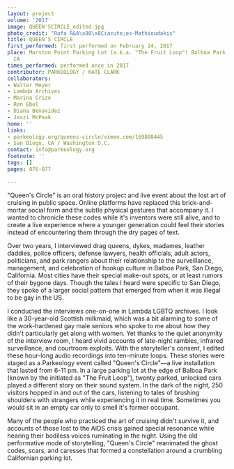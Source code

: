 ```yaml
---
layout: project
volume: '2017'
image: QUEEN'SCIRCLE_edited.jpg
photo_credit: "Rafa R&â\x80\x8Ciacute;os-Mathioudakis"
title: QUEEN'S CIRCLE
first_performed: first performed on February 24, 2017
place: Marston Point Parking Lot (a.k.a. "The Fruit Loop") Balboa Park, San Diego,
  CA
times_performed: performed once in 2017
contributor: PARKEOLOGY / KATE CLARK
collaborators:
- Walter Meyer
- Lambda Archives
- Marina Grize
- Ren Ebel
- Diana Benavidez
- Jeszi McPeak
home: ''
links:
- parkeology.org/queens-circle/vimeo.com/169808445
- San Diego, CA / Washington D.C.
contact: info@parkeology.org
footnote: ''
tags: []
pages: 076-077

---
```


"Queen's Circle" is an oral history project and live event about the lost art of cruising in public space. Online platforms have replaced this brick-and-mortar social form and the subtle physical gestures that accompany it. I wanted to chronicle these codes while it's inventors were still alive, and to create a live experience where a younger generation could feel their stories instead of encountering them through the dry pages of text.

Over two years, I interviewed drag queens, dykes, madames, leather daddies, police officers, defense lawyers, health officials, adult actors, politicians, and park rangers about their relationship to the surveillance, management, and celebration of hookup culture in Balboa Park, San Diego, California. Most cities have their special make-out spots, or at least rumors of their bygone days. Though the tales I heard were specific to San Diego, they spoke of a larger social pattern that emerged from when it was illegal to be gay in the US.

I conducted the interviews one-on-one in Lambda LGBTQ archives. I look like a 30-year-old Scottish milkmaid, which was a bit alarming to some of the work-hardened gay male seniors who spoke to me about how they didn't particularly get along with women. Yet thanks to the quiet anonymity of the interview room, I heard vivid accounts of late-night rambles, infrared surveillance, and courtroom exploits. With the storyteller's consent, I edited these hour-long audio recordings into ten-minute loops. These stories were staged as a Parkeology event called "Queen's Circle"—a live installation that lasted from 6-11 pm. In a large parking lot at the edge of Balboa Park (known by the initiated as "The Fruit Loop"), twenty parked, unlocked cars played a different story on their sound system. In the dark of the night, 250 visitors hopped in and out of the cars, listening to tales of brushing shoulders with strangers while experiencing it in real time. Sometimes you would sit in an empty car only to smell it's former occupant.

Many of the people who practiced the art of cruising didn't survive it, and accounts of those lost to the AIDS crisis gained special resonance while hearing their bodiless voices ruminating in the night. Using the old performative mode of storytelling, "Queen's Circle" reanimated the ghost codes, scars, and caresses that formed a constellation around a crumbling Californian parking lot.
